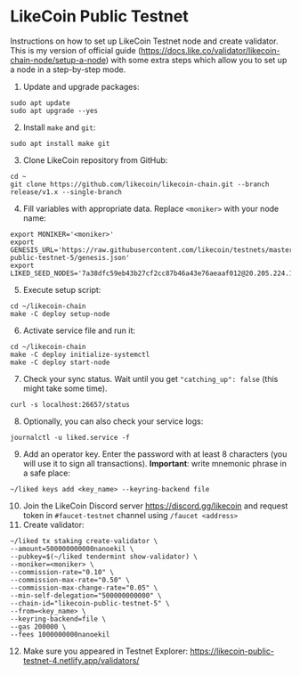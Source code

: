 # LikeCoin Public Testnet
Instructions on how to set up LikeCoin  Testnet node and create validator. This is my version of official guide (https://docs.like.co/validator/likecoin-chain-node/setup-a-node) with some extra steps which allow you to set up a node in a step-by-step mode.


1. Update and upgrade packages:
```
sudo apt update
sudo apt upgrade --yes
```
2. Install ``make`` and ``git``:
```
sudo apt install make git
```
3. Clone LikeCoin repository from GitHub:
```
cd ~
git clone https://github.com/likecoin/likecoin-chain.git --branch release/v1.x --single-branch
```
4. Fill variables with appropriate data. Replace ``<moniker>`` with your node name:
```
export MONIKER='<moniker>'
export GENESIS_URL='https://raw.githubusercontent.com/likecoin/testnets/master/likecoin-public-testnet-5/genesis.json'
export LIKED_SEED_NODES='7a38dfc59eb43b27cf2cc87b46a43e76aeaaf012@20.205.224.107:26656,11c0d57ae2b37122bd8e7de82a1b92c87bf3d45a@20.24.152.136:26656'
```
5. Execute setup script:
```
cd ~/likecoin-chain
make -C deploy setup-node
```
6. Activate service file and run it:
```
cd ~/likecoin-chain
make -C deploy initialize-systemctl
make -C deploy start-node
```
7. Check your sync status. Wait until you get ``"catching_up": false`` (this might take some time). 
```
curl -s localhost:26657/status
```
8. Optionally, you can also check your service logs:
```
journalctl -u liked.service -f
```
9. Add an operator key. Enter the password with at least 8 characters (you will use it to sign all transactions). **Important**: write mnemonic phrase in a safe place:
```
~/liked keys add <key_name> --keyring-backend file
```
10. Join the LikeCoin Discord server https://discord.gg/likecoin and request token in ``#faucet-testnet`` channel using ``/faucet <address>``
11. Create validator:
```
~/liked tx staking create-validator \
--amount=500000000000nanoekil \
--pubkey=$(~/liked tendermint show-validator) \
--moniker=<moniker> \
--commission-rate="0.10" \
--commission-max-rate="0.50" \
--commission-max-change-rate="0.05" \
--min-self-delegation="500000000000" \
--chain-id="likecoin-public-testnet-5" \
--from=<key_name> \
--keyring-backend=file \
--gas 200000 \
--fees 1000000000nanoekil
```
12. Make sure you appeared in Testnet Explorer: https://likecoin-public-testnet-4.netlify.app/validators/
